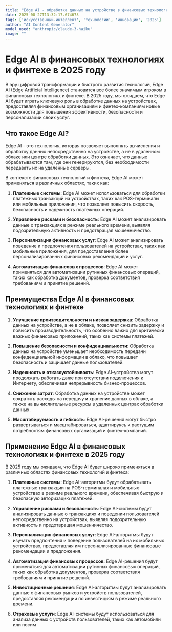 ```yaml
---
title: "Edge AI - обработка данных на устройстве в финансовых технологиях и финтехе в 2025 году"
date: 2025-08-27T13:32:17.674673
tags: ['искусственный-интеллект', 'технологии', 'инновации', '2025']
author: "AI Content Generator"
model_used: "anthropic/claude-3-haiku"
image: ""
---
```


# Edge AI в финансовых технологиях и финтехе в 2025 году

В эру цифровой трансформации и быстрого развития технологий, Edge AI (Edge Artificial Intelligence) становится все более значимым игроком в финансовых технологиях и финтехе. В 2025 году, мы ожидаем, что Edge AI будет играть ключевую роль в обработке данных на устройствах, предоставляя финансовым организациям и финтех-компаниям новые возможности для повышения эффективности, безопасности и персонализации своих услуг.

## Что такое Edge AI?

Edge AI - это технология, которая позволяет выполнять вычисления и обработку данных непосредственно на устройстве, а не в удаленном облаке или центре обработки данных. Это означает, что данные обрабатываются там, где они генерируются, без необходимости передавать их на удаленные серверы.

В контексте финансовых технологий и финтеха, Edge AI может применяться в различных областях, таких как:

1. **Платежные системы**: Edge AI может использоваться для обработки платежных транзакций на устройствах, таких как POS-терминалы или мобильные приложения, что позволяет повысить скорость, безопасность и надежность платежных операций.

2. **Управление рисками и безопасность**: Edge AI может анализировать данные о транзакциях в режиме реального времени, выявляя подозрительную активность и предотвращая мошенничество.

3. **Персонализация финансовых услуг**: Edge AI может анализировать поведение и предпочтения пользователей на устройствах, таких как мобильные приложения, для предоставления более персонализированных финансовых рекомендаций и услуг.

4. **Автоматизация финансовых процессов**: Edge AI может применяться для автоматизации рутинных финансовых операций, таких как обработка документов, проверка соответствия требованиям и принятие решений.

## Преимущества Edge AI в финансовых технологиях и финтехе

1. **Улучшение производительности и низкая задержка**: Обработка данных на устройстве, а не в облаке, позволяет снизить задержку и повысить производительность, что особенно важно для критически важных финансовых приложений, таких как системы платежей.

2. **Повышение безопасности и конфиденциальности**: Обработка данных на устройстве уменьшает необходимость передачи конфиденциальной информации в облако, что повышает безопасность и защищает данные пользователей.

3. **Надежность и отказоустойчивость**: Edge AI-устройства могут продолжать работать даже при отсутствии подключения к Интернету, обеспечивая непрерывность бизнес-процессов.

4. **Снижение затрат**: Обработка данных на устройстве может сократить расходы на передачу и хранение данных в облаке, а также на вычислительные ресурсы в удаленных центрах обработки данных.

5. **Масштабируемость и гибкость**: Edge AI-решения могут быстро развертываться и масштабироваться, адаптируясь к растущим потребностям финансовых организаций и финтех-компаний.

## Применение Edge AI в финансовых технологиях и финтехе в 2025 году

В 2025 году мы ожидаем, что Edge AI будет широко применяться в различных областях финансовых технологий и финтеха:

1. **Платежные системы**: Edge AI-алгоритмы будут обрабатывать платежные транзакции на POS-терминалах и мобильных устройствах в режиме реального времени, обеспечивая быструю и безопасную авторизацию платежей.

2. **Управление рисками и безопасность**: Edge AI-системы будут анализировать данные о транзакциях и поведении пользователей непосредственно на устройствах, выявляя подозрительную активность и предотвращая мошенничество.

3. **Персонализация финансовых услуг**: Edge AI-алгоритмы будут изучать предпочтения и поведение пользователей на их мобильных устройствах, предоставляя им персонализированные финансовые рекомендации и предложения.

4. **Автоматизация финансовых процессов**: Edge AI-решения будут применяться для автоматизации рутинных финансовых операций, таких как обработка документов, проверка соответствия требованиям и принятие решений.

5. **Инвестиционные решения**: Edge AI-алгоритмы будут анализировать данные с финансовых рынков и устройств пользователей, предоставляя рекомендации по инвестициям в режиме реального времени.

6. **Страховые услуги**: Edge AI-системы будут использоваться для анализа данных с устройств пользователей, таких как автомобили или носим
